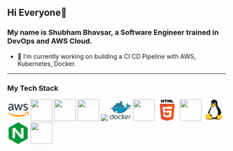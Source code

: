 ## Hi Everyone👋

### My name is Shubham Bhavsar, a Software Engineer trained in DevOps and AWS Cloud.
- 🔭 I’m currently working on building a CI CD Pipeline with AWS, Kubernetes, Docker.
---
### My Tech Stack
<p align=left>
<img src=https://raw.githubusercontent.com/devicons/devicon/master/icons/amazonwebservices/amazonwebservices-original-wordmark.svg width=50 height=50 />
<img src=https://www.vectorlogo.zone/logos/jenkins/jenkins-icon.svg width=50 height=50 />
<img src=https://www.vectorlogo.zone/logos/python/python-icon.svg width=50 height=50 />
<img src=https://www.vectorlogo.zone/logos/informatica/informatica-icon.svg width=50 height=50 />
<img src=https://www.vectorlogo.zone/logos/gnu_bash/gnu_bash-icon.svg height=50>
<img src="https://raw.githubusercontent.com/devicons/devicon/master/icons/docker/docker-original-wordmark.svg" width="50" height="50"/>
<img src="https://www.vectorlogo.zone/logos/git-scm/git-scm-icon.svg" width="50" height="50"/>
<img src="https://raw.githubusercontent.com/devicons/devicon/master/icons/html5/html5-original-wordmark.svg" width="50" height="50"/>
<!-- <img src="https://raw.githubusercontent.com/devicons/devicon/master/icons/java/java-original.svg" width="50" height="50"/> -->
<img src="https://www.vectorlogo.zone/logos/kubernetes/kubernetes-icon.svg" width="50" height="50"/>
<img src="https://raw.githubusercontent.com/devicons/devicon/master/icons/linux/linux-original.svg" width="50" height="50"/>
<img src="https://raw.githubusercontent.com/devicons/devicon/master/icons/nginx/nginx-original.svg" width="50" height="50"/>
<img src="https://www.vectorlogo.zone/logos/getpostman/getpostman-icon.svg" width="50" height="50"/>
</p>
<!--
- 🌱 I’m currently learning ...
- 👯 I’m looking to collaborate on ...
- 🤔 I’m looking for help with ...
- 💬 Ask me about ...
- 📫 How to reach me: ...
- 😄 Pronouns: ...
- ⚡ Fun fact: ...
-->
